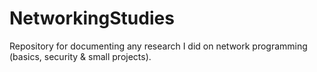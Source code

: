 # NetworkingStudies
Repository for documenting any research I did on network programming (basics, security &amp; small projects).
